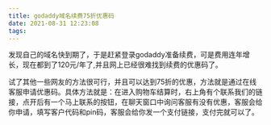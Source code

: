 ```yaml
---
title: godaddy域名续费75折优惠码
date: 2021-08-31 12:23:08
tags:
---
```


发现自己的域名快到期了，于是赶紧登录godaddy准备续费，可是费用连年增长，现在都到了120元/年了,并且网上已经很难找到续费的优惠码了。

试了其他一些网友的方法很可行，并且可以达到75折的优惠，方法就是通过在线客服申请优惠码。具体方法就是：在进入购物车结算时，右上角有个联系我们的链接，点开后有一个马上联系的按钮，在聊天窗口中询问客服有没有优惠，客服会给你申请，填写客户代码和pin码，客服会给你发一个支付链接，支付完就可以了。
